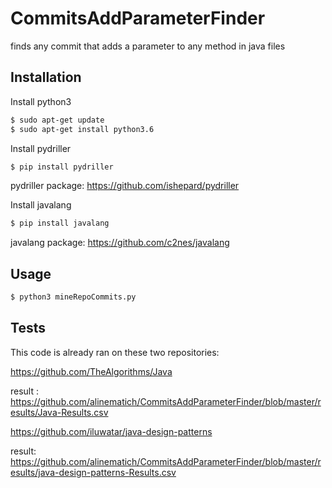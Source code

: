 # CommitsAddParameterFinder
finds any commit that adds a parameter to any method in java files

## Installation
Install python3
```sh
$ sudo apt-get update
$ sudo apt-get install python3.6
```

Install pydriller

```sh
$ pip install pydriller
```
pydriller package: https://github.com/ishepard/pydriller


Install javalang

```sh
$ pip install javalang
```
javalang package: https://github.com/c2nes/javalang

## Usage

```sh
$ python3 mineRepoCommits.py
```

## Tests

This code is already ran on these two repositories:

https://github.com/TheAlgorithms/Java

result : https://github.com/alinematich/CommitsAddParameterFinder/blob/master/results/Java-Results.csv

https://github.com/iluwatar/java-design-patterns

result: https://github.com/alinematich/CommitsAddParameterFinder/blob/master/results/java-design-patterns-Results.csv
